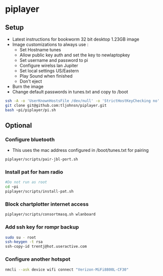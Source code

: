 # piplayer

## Setup

* Latest instructions for bookworm 32 bit desktop 1.23GB image
* Image customizations to always use :
  * Set Hostname tunes
  * Allow public key auth and set the key to newlaptopkey
  * Set username and password to pi
  * Configure wirelss lan Jupiter
  * Set local settings US/Eastern
  * Play Sound when finished
  * Don't eject
* Burn the image
* Change default passwords in tunes.txt and copy to /boot

```bash
ssh -A -o 'UserKnownHostsFile /dev/null' -o 'StrictHostKeyChecking no' pi@raspberrypi.local
git clone git@github.com:tljohnsn/piplayer.git
bash ~pi/piplayer/pi.sh
```

## Optional
### Configure bluetooth
* This uses the mac address configured in /boot/tunes.txt for pairing

```bash
piplayer/scripts/pair-jbl-port.sh
```

### Install pat for ham radio
```bash
#Do not run as root
cd ~pi
piplayer/scripts/install-pat.sh
```

### Block chartplotter internet access
```bash
piplayer/scripts/consortmasq.sh wlanboard
```

### Add ssh key for rompr backup
```bash
sudo su - root
ssh-keygen -t rsa
ssh-copy-id trentj@hot.useractive.com
```

### Configure another hotspot
```bash
nmcli --ask device wifi connect "Verizon-MiFi8800L-CF30"
```
